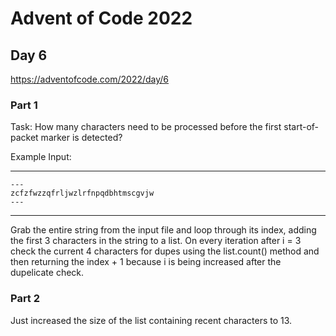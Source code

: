 # Advent of Code 2022
## Day 6
https://adventofcode.com/2022/day/6


### Part 1
Task: How many characters need to be processed before the first start-of-packet marker is detected?


Example Input:

---
```
---
zcfzfwzzqfrljwzlrfnpqdbhtmscgvjw
---
```
---

Grab the entire string from the input file and loop through its index, adding the first 3 characters in the string to a list. On every iteration after i = 3 check the current 4 characters for dupes using the list.count() method and then returning the index + 1 because i is being increased after the dupelicate check.



### Part 2

Just increased the size of the list containing recent characters to 13.